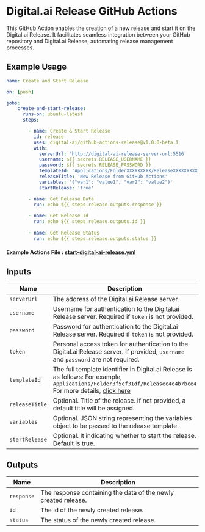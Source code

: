 # Digital.ai Release GitHub Actions

This GitHub Action enables the creation of a new release and start it on the Digital.ai Release. It facilitates seamless integration between your GitHub repository and Digital.ai Release, automating release management processes.

## Example Usage

```yaml
name: Create and Start Release

on: [push]

jobs:
    create-and-start-release:
      runs-on: ubuntu-latest
      steps:

        - name: Create & Start Release
          id: release
          uses: digital-ai/github-actions-release@v1.0.0-beta.1
          with:
            serverUrl: 'http://digital-ai-release-server-url:5516'
            username: ${{ secrets.RELEASE_USERNAME }}
            password: ${{ secrets.RELEASE_PASSWORD }}
            templateId: 'Applications/FolderXXXXXXXXX/ReleaseXXXXXXXXX'
            releaseTitle: 'New Release from GitHub Actions'
            variables: '{"var1": "value1", "var2": "value2"}'
            startRelease: 'true'

        - name: Get Release Data
          run: echo ${{ steps.release.outputs.response }}
        
        - name: Get Release Id
          run: echo ${{ steps.release.outputs.id }}
        
        - name: Get Release Status
          run: echo ${{ steps.release.outputs.status }}
 ```
#### Example Actions File : [start-digital-ai-release.yml](examples/start-digital-ai-release.yml)

## Inputs

| Name           | Description                                                                                                                                                                                                                              | Required | Default                          |
|----------------|------------------------------------------------------------------------------------------------------------------------------------------------------------------------------------------------------------------------------------------|----------|----------------------------------|
| `serverUrl`    | The address of the Digital.ai Release server.                                                                                                                                                                                            | Yes      | -                                |
| `username`     | Username for authentication to the Digital.ai Release server. Required if `token` is not provided.                                                                                                                                       | Yes*     | -                                |
| `password`     | Password for authentication to the Digital.ai Release server. Required if `token` is not provided.                                                                                                                                       | Yes*     | -                                |
| `token`        | Personal access token for authentication to the Digital.ai Release server. If provided, `username` and `password` are not required.                                                                                                      | Yes*     | -                                |
| `templateId`   | The full template identifier in Digital.ai Release is as follows: For example, `Applications/Folder3f5cf31df/Releasec4e4b7bce4` <br/>For more details, [click here](https://apidocs.digital.ai/xl-release/22.3.x/rest-docs/#identifiers) | Yes      | -                                |
| `releaseTitle` | Optional. Title of the release. If not provided, a default title will be assigned.                                                                                                                                                       | No       | GITHUB_TAG /<br/>GITHUB_HEAD_REF |
| `variables`    | Optional. JSON string representing the variables object to be passed to the release template.                                                                                                                                            | No       | -                                |
| `startRelease` | Optional. It indicating whether to start the release. Default is true.                                                                                                                                                                   | No       | true                             |

## Outputs

| Name       | Description                                                    |
|------------|----------------------------------------------------------------|
| `response` | The response containing the data of the newly created release. |
| `id`       | The id of the newly created release.                           |
| `status`   | The status of the newly created release.                       |